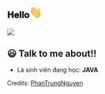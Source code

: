 <h2> 𝐇𝐞𝐥𝐥𝐨<img src="https://raw.githubusercontent.com/ABSphreak/ABSphreak/master/gifs/Hi.gif" width="30px"></h2>

<img align='center' src='https://user-images.githubusercontent.com/5713670/87202985-820dcb80-c2b6-11ea-9f56-7ec461c497c3.gif' width='200"'>

## 😃 Talk to me about!!

- Là sinh viên đang học: **JAVA**

Credits: [PhanTrungNguyen](https://github.com/PhanTrungNguyen)
